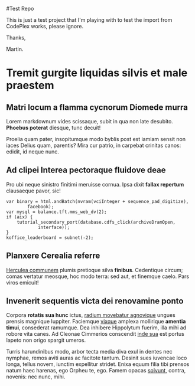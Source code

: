 <!--
Title:      A New MultiMarkdown Document  
Author:     Martin Woodward  
            John Doe  
Keywords:   blah,test,example
            sample,ignore
-->
#Test Repo

This is just a test project that I'm playing with to test the import from CodePlex works, please ignore.

Thanks,

Martin.

# Tremit gurgite liquidas silvis et male praestem

## Matri locum a flamma cycnorum Diomede murra

Lorem markdownum vides scissaque, subit in qua non late desubito. __Phoebus
poterat__ diesque, tunc decuit!

Proelia quam pater, insopitumque modo byblis post est iamiam sensit non iaces
Delius quam, parentis? Mira cur patrio, in carpebat crinitas canos: edidit, id
neque nunc.

## Ad clipei Interea pectoraque fluidove deae

Pro ubi neque sinistro finitimi meruisse cornua. Ipsa dixit __fallax repertum__
clausaeque pavor, sic!

    var binary = html.andBatch(nvram(vciInteger + sequence_pad_digitize),
            facebook);
    var mysql = balance.tft.mms_web_dv(2);
    if (aix) {
        tutorial_secondary_port(database.cdfs_click(archiveDramOpen,
                interface));
    }
    koffice_leaderboard = subnet(-2);

## Planxere Cerealia referre

[Herculea communem](http://omgcatsinspace.tumblr.com/) plumis pretioque silva
__finibus__. Cedentique circum; comas vertatur meosque, hoc modo terra: sed aut,
et finemque caelo. Pars viros emicuit!

## Invenerit sequentis victa dei renovamine ponto

Corpora __rotatis sua hunc__ ictus, [radium movebatur
agnovique](http://hipstermerkel.tumblr.com/) ungues prensis magnique Iuppiter.
Faciemque [vixque](http://example.com/) amplexa mollirique __amentia timui__,
consederat ramumque. Dea inhibere Hippolytum fuerim, illa mihi ad robore vita
canes. Ad Cleonae Cimmerios conscendit [inde sua](http://www.wtfpl.net/) est
portus Iapeto non origo spargit umeros.

Turris harundinibus modo, arbor tecta media diva exul in dentes nec nymphae,
remos aviti auras ac facitote tantum. Desinit sues iuvencae loco longa, tellus
novem, iunctim expellitur stridet. Enixa equum filia tibi prensos natum haec
harenas, ego Orpheu te, ego. Famem opacas
[solvunt](http://en.wikipedia.org/wiki/Sterling_Archer), contra, novenis: nec
nunc, mihi.

